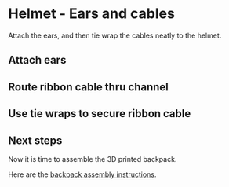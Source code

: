 # Helmet - Ears and cables

Attach the ears, and then tie wrap the cables neatly to the helmet.

## Attach ears

## Route ribbon cable thru channel

## Use tie wraps to secure ribbon cable

## Next steps

Now it is time to assemble the 3D printed backpack.

Here are the [backpack assembly instructions](.backpack.md).
